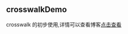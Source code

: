 ## crosswalkDemo
crosswalk 的初步使用,详情可以查看博客<a target="_blank" href="http://www.cnblogs.com/Grewer/p/8462284.html">点击查看</a>
